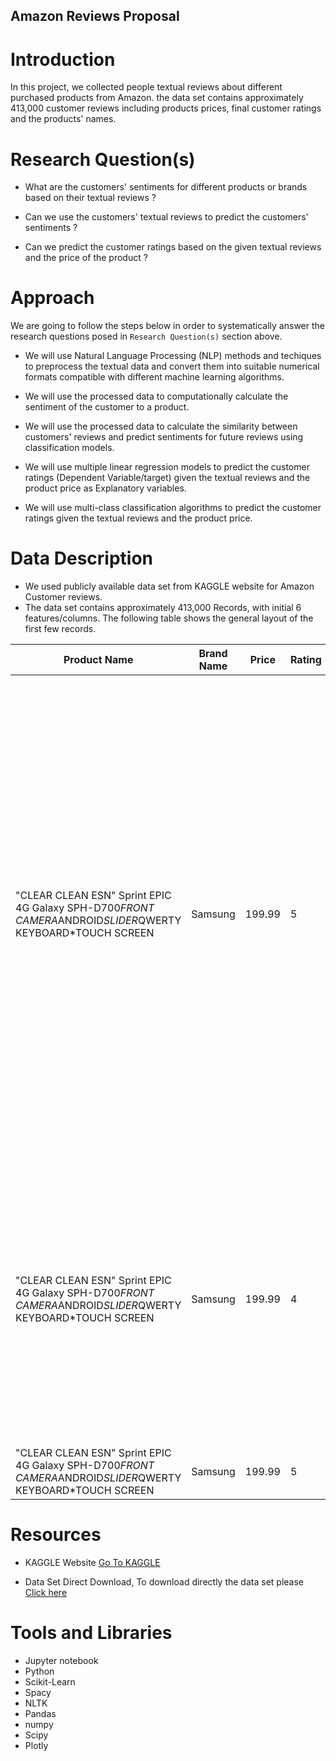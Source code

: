 ## Amazon Reviews Proposal

Introduction
============

In this project, we collected people textual reviews about different purchased products from Amazon. the data set contains approximately 413,000 customer reviews including products prices, final customer ratings and the products' names.


Research Question(s)
====================

- What are the customers' sentiments for different products or brands based on their textual reviews ?

- Can we use the customers' textual reviews to predict the customers' sentiments ?

- Can we predict the customer ratings based on the given textual reviews and the price of the product ?




Approach
========

We are going to follow the steps below in order to systematically answer the research questions posed in `Research Question(s)` section above.

- We will use Natural Language Processing (NLP) methods and techiques to preprocess the textual data and convert them into suitable numerical formats compatible with different machine learning algorithms.

- We will use the processed data to computationally calculate the sentiment of the customer to a product.

- We will use the processed data to calculate the similarity between customers' reviews and predict sentiments for future reviews using classification models.

- We will use multiple linear regression models to predict the customer ratings (Dependent Variable/target) given the textual reviews and the product price as Explanatory variables.

- We will use multi-class classification algorithms to predict the customer ratings given the textual reviews and the product price.



Data Description
================

- We used publicly available data set from KAGGLE website for Amazon Customer reviews.
- The data set contains approximately 413,000 Records, with initial 6 features/columns. The following table shows the general layout of the first few records.

|Product Name                                                                                             |Brand Name|Price |Rating|Reviews                                                                                                                                                                                                                                                                                                                                                                               |Review Votes|
|---------------------------------------------------------------------------------------------------------|----------|------|------|--------------------------------------------------------------------------------------------------------------------------------------------------------------------------------------------------------------------------------------------------------------------------------------------------------------------------------------------------------------------------------------|------------|
|"CLEAR CLEAN ESN" Sprint EPIC 4G Galaxy SPH-D700*FRONT CAMERA*ANDROID*SLIDER*QWERTY KEYBOARD*TOUCH SCREEN|Samsung   |199.99|5     |I feel so LUCKY to have found this used (phone to us & not used hard at all), phone on line from someone who upgraded and sold this one. My Son liked his old one that finally fell apart after 2.5+ years and didn't want an upgrade!! Thank you Seller, we really appreciate it & your honesty re: said used phone.I recommend this seller very highly & would but from them again!!|1           |
|"CLEAR CLEAN ESN" Sprint EPIC 4G Galaxy SPH-D700*FRONT CAMERA*ANDROID*SLIDER*QWERTY KEYBOARD*TOUCH SCREEN|Samsung   |199.99|4     |nice phone, nice up grade from my pantach revue. Very clean set up and easy set up. never had an android phone but they are fantastic to say the least. perfect size for surfing and social media. great phone samsung                                                                                                                                                                |0           |
|"CLEAR CLEAN ESN" Sprint EPIC 4G Galaxy SPH-D700*FRONT CAMERA*ANDROID*SLIDER*QWERTY KEYBOARD*TOUCH SCREEN|Samsung   |199.99|5     |Very pleased                                                                                                                                                                                                                                                                                                                                                                          |0           |


Resources
=========

- KAGGLE Website <a href="http://www.kaggle.com">Go To KAGGLE</a>

- Data Set Direct Download, To download directly the data set please <a href="https://www.kaggle.com/nehasontakke/amazon-unlocked-mobilecsv"> Click here</a>


Tools and Libraries
===================

- Jupyter notebook
- Python 
- Scikit-Learn
- Spacy
- NLTK
- Pandas
- numpy
- Scipy
- Plotly



